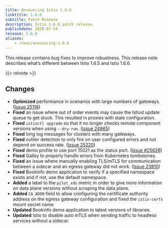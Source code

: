 ```yaml
---
title: Announcing Istio 1.6.6
linktitle: 1.6.6
subtitle: Patch Release
description: Istio 1.6.6 patch release.
publishdate: 2020-07-29
release: 1.6.6
aliases:
    - /news/announcing-1.6.6
---
```


This release contains bug fixes to improve robustness. This release note describes
what’s different between Istio 1.6.5 and Istio 1.6.6.

{{< relnote >}}

## Changes

- **Optimized** performance in scenarios with large numbers of gateways. ([Issue 25116](https://github.com/istio/istio/issues/25116))
- **Fixed** an issue where out of order events may cause the Istiod update queue to get stuck. This resulted in proxies with stale configuration.
- **Fixed** `istioctl upgrade` so that it no longer checks remote component versions when using `--dry-run`. ([Issue 24865](https://github.com/istio/istio/issues/24865))
- **Fixed** long log messages for clusters with many gateways.
- **Fixed** outlier detection to only fire on user configured errors and not depend on success rate. ([Issue 25220](https://github.com/istio/istio/issues/25220))
- **Fixed** demo profile to use port 15021 as the status port. ([Issue #25626](https://github.com/istio/istio/issues/25626))
- **Fixed** Galley to properly handle errors from Kubernetes tombstones.
- **Fixed** an issue where manually enabling TLS/mTLS for communication between a sidecar and an egress gateway did not work. ([Issue 23910](https://github.com/istio/istio/issues/23910))
- **Fixed** Bookinfo demo application to verify if a specified namespace exists and if not, use the default namespace.
- **Added** a label to the `pilot_xds` metric in order to give more information on data plane versions without scraping the data plane. 
- **Added** `CA_ADDR` field to allow configuring the certificate authority address on the egress gateway configuration and fixed the `istio-certs` mount secret name.
- **Updated** Bookinfo demo application to latest versions of libraries. 
- **Updated** Istio to disable auto mTLS when sending traffic to headless services without a sidecar.

